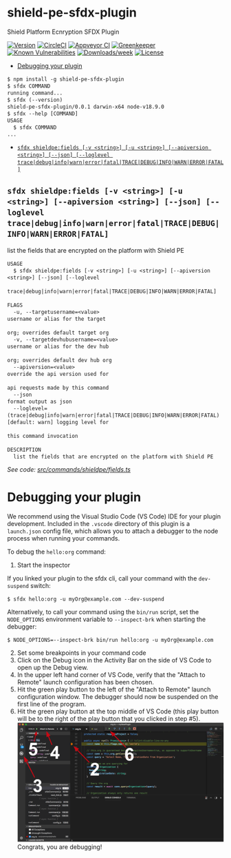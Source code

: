 shield-pe-sfdx-plugin
=====================

Shield Platform Ecnryption SFDX Plugin

[![Version](https://img.shields.io/npm/v/shield-pe-sfdx-plugin.svg)](https://npmjs.org/package/shield-pe-sfdx-plugin)
[![CircleCI](https://circleci.com/gh/VinceFINET/shield-pe-sfdx-plugin/tree/master.svg?style=shield)](https://circleci.com/gh/VinceFINET/shield-pe-sfdx-plugin/tree/master)
[![Appveyor CI](https://ci.appveyor.com/api/projects/status/github/VinceFINET/shield-pe-sfdx-plugin?branch=master&svg=true)](https://ci.appveyor.com/project/heroku/shield-pe-sfdx-plugin/branch/master)
[![Greenkeeper](https://badges.greenkeeper.io/VinceFINET/shield-pe-sfdx-plugin.svg)](https://greenkeeper.io/)
[![Known Vulnerabilities](https://snyk.io/test/github/VinceFINET/shield-pe-sfdx-plugin/badge.svg)](https://snyk.io/test/github/VinceFINET/shield-pe-sfdx-plugin)
[![Downloads/week](https://img.shields.io/npm/dw/shield-pe-sfdx-plugin.svg)](https://npmjs.org/package/shield-pe-sfdx-plugin)
[![License](https://img.shields.io/npm/l/shield-pe-sfdx-plugin.svg)](https://github.com/VinceFINET/shield-pe-sfdx-plugin/blob/master/package.json)

<!-- toc -->
* [Debugging your plugin](#debugging-your-plugin)
<!-- tocstop -->
<!-- install -->
<!-- usage -->
```sh-session
$ npm install -g shield-pe-sfdx-plugin
$ sfdx COMMAND
running command...
$ sfdx (--version)
shield-pe-sfdx-plugin/0.0.1 darwin-x64 node-v18.9.0
$ sfdx --help [COMMAND]
USAGE
  $ sfdx COMMAND
...
```
<!-- usagestop -->
<!-- commands -->
* [`sfdx shieldpe:fields [-v <string>] [-u <string>] [--apiversion <string>] [--json] [--loglevel trace|debug|info|warn|error|fatal|TRACE|DEBUG|INFO|WARN|ERROR|FATAL]`](#sfdx-shieldpefields--v-string--u-string---apiversion-string---json---loglevel-tracedebuginfowarnerrorfataltracedebuginfowarnerrorfatal)

## `sfdx shieldpe:fields [-v <string>] [-u <string>] [--apiversion <string>] [--json] [--loglevel trace|debug|info|warn|error|fatal|TRACE|DEBUG|INFO|WARN|ERROR|FATAL]`

list the fields that are encrypted on the platform with Shield PE

```
USAGE
  $ sfdx shieldpe:fields [-v <string>] [-u <string>] [--apiversion <string>] [--json] [--loglevel
    trace|debug|info|warn|error|fatal|TRACE|DEBUG|INFO|WARN|ERROR|FATAL]

FLAGS
  -u, --targetusername=<value>                                                      username or alias for the target
                                                                                    org; overrides default target org
  -v, --targetdevhubusername=<value>                                                username or alias for the dev hub
                                                                                    org; overrides default dev hub org
  --apiversion=<value>                                                              override the api version used for
                                                                                    api requests made by this command
  --json                                                                            format output as json
  --loglevel=(trace|debug|info|warn|error|fatal|TRACE|DEBUG|INFO|WARN|ERROR|FATAL)  [default: warn] logging level for
                                                                                    this command invocation

DESCRIPTION
  list the fields that are encrypted on the platform with Shield PE
```

_See code: [src/commands/shieldpe/fields.ts](https://github.com/VinceFINET/shield-pe-sfdx-plugin/blob/v0.0.1/src/commands/shieldpe/fields.ts)_
<!-- commandsstop -->
<!-- debugging-your-plugin -->
# Debugging your plugin
We recommend using the Visual Studio Code (VS Code) IDE for your plugin development. Included in the `.vscode` directory of this plugin is a `launch.json` config file, which allows you to attach a debugger to the node process when running your commands.

To debug the `hello:org` command: 
1. Start the inspector
  
If you linked your plugin to the sfdx cli, call your command with the `dev-suspend` switch: 
```sh-session
$ sfdx hello:org -u myOrg@example.com --dev-suspend
```
  
Alternatively, to call your command using the `bin/run` script, set the `NODE_OPTIONS` environment variable to `--inspect-brk` when starting the debugger:
```sh-session
$ NODE_OPTIONS=--inspect-brk bin/run hello:org -u myOrg@example.com
```

2. Set some breakpoints in your command code
3. Click on the Debug icon in the Activity Bar on the side of VS Code to open up the Debug view.
4. In the upper left hand corner of VS Code, verify that the "Attach to Remote" launch configuration has been chosen.
5. Hit the green play button to the left of the "Attach to Remote" launch configuration window. The debugger should now be suspended on the first line of the program. 
6. Hit the green play button at the top middle of VS Code (this play button will be to the right of the play button that you clicked in step #5).
<br><img src=".images/vscodeScreenshot.png" width="480" height="278"><br>
Congrats, you are debugging!
